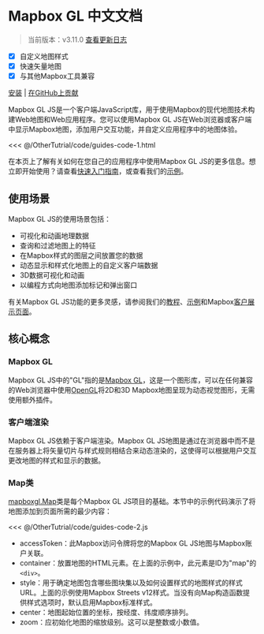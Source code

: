 # Mapbox GL 中文文档

> 当前版本：v3.11.0 [查看更新日志](https://github.com/mapbox/mapbox-gl-js/releases)

- [x] 自定义地图样式
- [x] 快速矢量地图
- [x] 与其他Mapbox工具兼容

[安装](https://docs.mapbox.com/mapbox-gl-js/guides/install/) | [在GitHub上贡献](https://github.com/mapbox/mapbox-gl-js)

Mapbox GL JS是一个客户端JavaScript库，用于使用Mapbox的现代地图技术构建Web地图和Web应用程序。您可以使用Mapbox GL JS在Web浏览器或客户端中显示Mapbox地图，添加用户交互功能，并自定义应用程序中的地图体验。

<<< @/OtherTutrial/code/guides-code-1.html

在本页上了解有关如何在您自己的应用程序中使用Mapbox GL JS的更多信息。想立即开始使用？请查看[快速入门指南](https://docs.mapbox.com/mapbox-gl-js/guides/install/)，或查看我们的[示例](https://docs.mapbox.com/mapbox-gl-js/example/)。

## 使用场景

Mapbox GL JS的使用场景包括：

- 可视化和动画地理数据
- 查询和过滤地图上的特征
- 在Mapbox样式的图层之间放置您的数据
- 动态显示和样式化地图上的自定义客户端数据
- 3D数据可视化和动画
- 以编程方式向地图添加标记和弹出窗口

有关Mapbox GL JS功能的更多灵感，请参阅我们的[教程](https://docs.mapbox.com/help/tutorials/?product=Mapbox+GL+JS)、[示例](https://docs.mapbox.com/mapbox-gl-js/example/)和Mapbox[客户展示页面](https://www.mapbox.com/showcase)。

## 核心概念

### Mapbox GL
Mapbox GL JS中的"GL"指的是[Mapbox GL](https://docs.mapbox.com/help/glossary/mapbox-gl/)，这是一个图形库，可以在任何兼容的Web浏览器中使用[OpenGL](https://en.wikipedia.org/wiki/OpenGL)将2D和3D Mapbox地图呈现为动态视觉图形，无需使用额外插件。

### 客户端渲染
Mapbox GL JS依赖于客户端渲染。Mapbox GL JS地图是通过在浏览器中而不是在服务器上将矢量切片与样式规则相结合来动态渲染的，这使得可以根据用户交互更改地图的样式和显示的数据。

### Map类
[mapboxgl.Map](https://docs.mapbox.com/mapbox-gl-js/api/map/)类是每个Mapbox GL JS项目的基础。本节中的示例代码演示了将地图添加到页面所需的最少内容：

<<< @/OtherTutrial/code/guides-code-2.js

- accessToken：此Mapbox访问令牌将您的Mapbox GL JS地图与Mapbox账户关联。
- container：放置地图的HTML元素。在上面的示例中，此元素是ID为"map"的`<div>`。
- style：用于确定地图包含哪些图块集以及如何设置样式的地图样式的样式URL。上面的示例使用Mapbox Streets v12样式。当没有向Map构造函数提供样式选项时，默认启用Mapbox标准样式。
- center：地图起始位置的坐标，按经度、纬度顺序排列。
- zoom：应初始化地图的缩放级别。这可以是整数或小数值。


















